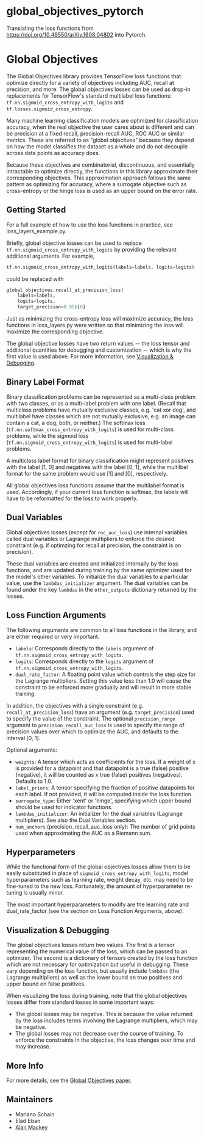# global_objectives_pytorch
Translating the loss functions from https://doi.org/10.48550/arXiv.1608.04802 into Pytorch.

# Global Objectives
The Global Objectives library provides TensorFlow loss functions that optimize
directly for a variety of objectives including AUC, recall at precision, and
more. The global objectives losses can be used as drop-in replacements for
TensorFlow's standard multilabel loss functions:
`tf.nn.sigmoid_cross_entropy_with_logits` and `tf.losses.sigmoid_cross_entropy`.

Many machine learning classification models are optimized for classification
accuracy, when the real objective the user cares about is different and can be
precision at a fixed recall, precision-recall AUC, ROC AUC or similar metrics.
These are referred to as "global objectives" because they depend on how the
model classifies the dataset as a whole and do not decouple across data points
as accuracy does.

Because these objectives are combinatorial, discontinuous, and essentially
intractable to optimize directly, the functions in this library approximate
their corresponding objectives. This approximation approach follows the same
pattern as optimizing for accuracy, where a surrogate objective such as
cross-entropy or the hinge loss is used as an upper bound on the error rate.

## Getting Started
For a full example of how to use the loss functions in practice, see
loss_layers_example.py.

Briefly, global objective losses can be used to replace
`tf.nn.sigmoid_cross_entropy_with_logits` by providing the relevant
additional arguments. For example,

``` python
tf.nn.sigmoid_cross_entropy_with_logits(labels=labels, logits=logits)
```

could be replaced with

``` python
global_objectives.recall_at_precision_loss(
    labels=labels,
    logits=logits,
    target_precision=0.95)[0]
```

Just as minimizing the cross-entropy loss will maximize accuracy, the loss
functions in loss_layers.py were written so that minimizing the loss will
maximize the corresponding objective.

The global objective losses have two return values -- the loss tensor and
additional quantities for debugging and customization -- which is why the first
value is used above. For more information, see
[Visualization & Debugging](#visualization-debugging).

## Binary Label Format
Binary classification problems can be represented as a multi-class problem with
two classes, or as a multi-label problem with one label. (Recall that multiclass
problems have mutually exclusive classes, e.g. 'cat xor dog', and multilabel
have classes which are not mutually exclusive, e.g. an image can contain a cat,
a dog, both, or neither.) The softmax loss
(`tf.nn.softmax_cross_entropy_with_logits`) is used for multi-class problems,
while the sigmoid loss (`tf.nn.sigmoid_cross_entropy_with_logits`) is used for
multi-label problems.

A multiclass label format for binary classification might represent positives
with the label [1, 0] and negatives with the label [0, 1], while the multilbel
format for the same problem would use [1] and [0], respectively.

All global objectives loss functions assume that the multilabel format is used.
Accordingly, if your current loss function is softmax, the labels will have to
be reformatted for the loss to work properly.

## Dual Variables
Global objectives losses (except for `roc_auc_loss`) use internal variables
called dual variables or Lagrange multipliers to enforce the desired constraint
(e.g. if optimzing for recall at precision, the constraint is on precision).

These dual variables are created and initialized internally by the loss
functions, and are updated during training by the same optimizer used for the
model's other variables. To initialize the dual variables to a particular value,
use the `lambdas_initializer` argument. The dual variables can be found under
the key `lambdas` in the `other_outputs` dictionary returned by the losses.

## Loss Function Arguments
The following arguments are common to all loss functions in the library, and are
either required or very important.

* `labels`: Corresponds directly to the `labels` argument of
  `tf.nn.sigmoid_cross_entropy_with_logits`.
* `logits`: Corresponds directly to the `logits` argument of
  `tf.nn.sigmoid_cross_entropy_with_logits`.
* `dual_rate_factor`: A floating point value which controls the step size for
  the Lagrange multipliers. Setting this value less than 1.0 will cause the
  constraint to be enforced more gradually and will result in more stable
  training.

In addition, the objectives with a single constraint (e.g.
`recall_at_precision_loss`) have an argument (e.g. `target_precision`) used to
specify the value of the constraint. The optional `precision_range` argument to
`precision_recall_auc_loss` is used to specify the range of precision values
over which to optimize the AUC, and defaults to the interval [0, 1].

Optional arguments:

* `weights`: A tensor which acts as coefficients for the loss. If a weight of x
  is provided for a datapoint and that datapoint is a true (false) positive
  (negative), it will be counted as x true (false) positives (negatives).
  Defaults to 1.0.
* `label_priors`: A tensor specifying the fraction of positive datapoints for
  each label. If not provided, it will be computed inside the loss function.
* `surrogate_type`: Either 'xent' or 'hinge', specifying which upper bound
      should be used for indicator functions.
* `lambdas_initializer`: An initializer for the dual variables (Lagrange
  multipliers). See also the Dual Variables section.
* `num_anchors` (precision_recall_auc_loss only): The number of grid points used
  when approximating the AUC as a Riemann sum.

## Hyperparameters
While the functional form of the global objectives losses allow them to be
easily substituted in place of `sigmoid_cross_entropy_with_logits`, model
hyperparameters such as learning rate, weight decay, etc. may need to be
fine-tuned to the new loss. Fortunately, the amount of hyperparameter re-tuning
is usually minor.

The most important hyperparameters to modify are the learning rate and
dual_rate_factor (see the section on Loss Function Arguments, above).

## Visualization & Debugging
The global objectives losses return two values. The first is a tensor
representing the numerical value of the loss, which can be passed to an
optimizer. The second is a dictionary of tensors created by the loss function
which are not necessary for optimization but useful in debugging. These vary
depending on the loss function, but usually include `lambdas` (the Lagrange
multipliers) as well as the lower bound on true positives and upper bound on
false positives.

When visualizing the loss during training, note that the global objectives
losses differ from standard losses in some important ways:

* The global losses may be negative. This is because the value returned by the
  loss includes terms involving the Lagrange multipliers, which may be negative.
* The global losses may not decrease over the course of training. To enforce the
  constraints in the objective, the loss changes over time and may increase.

## More Info
For more details, see the [Global Objectives paper](https://arxiv.org/abs/1608.04802).

## Maintainers

* Mariano Schain
* Elad Eban
* [Alan Mackey](https://github.com/mackeya-google)
